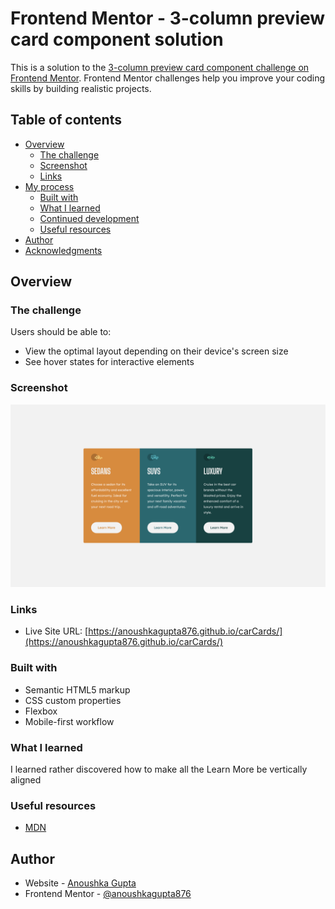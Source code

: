 # Frontend Mentor - 3-column preview card component solution

This is a solution to the [3-column preview card component challenge on Frontend Mentor](https://www.frontendmentor.io/challenges/3column-preview-card-component-pH92eAR2-). Frontend Mentor challenges help you improve your coding skills by building realistic projects. 

## Table of contents

- [Overview](#overview)
  - [The challenge](#the-challenge)
  - [Screenshot](#screenshot)
  - [Links](#links)
- [My process](#my-process)
  - [Built with](#built-with)
  - [What I learned](#what-i-learned)
  - [Continued development](#continued-development)
  - [Useful resources](#useful-resources)
- [Author](#author)
- [Acknowledgments](#acknowledgments)



## Overview

### The challenge

Users should be able to:

- View the optimal layout depending on their device's screen size
- See hover states for interactive elements

### Screenshot

![](./screenshot.png)

### Links

- Live Site URL: [https://anoushkagupta876.github.io/carCards/](https://anoushkagupta876.github.io/carCards/)

### Built with

- Semantic HTML5 markup
- CSS custom properties
- Flexbox
- Mobile-first workflow

### What I learned

I learned rather discovered how to make all the Learn More be vertically aligned

### Useful resources

- [MDN](https://www.google.com/url?sa=t&rct=j&q=&esrc=s&source=web&cd=&cad=rja&uact=8&ved=2ahUKEwjoj-Gj1svwAhUaSX0KHXPaBTIQFjAAegQIDBAE&url=https%3A%2F%2Fdeveloper.mozilla.org%2F&usg=AOvVaw2SKyx0njvBQRAGWeriS8JP)

## Author

- Website - [Anoushka Gupta](https://anoushkagupta876.github.io/Anoushka/)
- Frontend Mentor - [@anoushkagupta876](https://www.frontendmentor.io/profile/anoushkagupta876)
